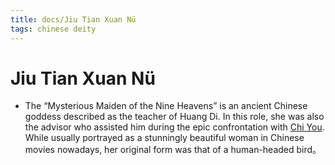 ```yaml
---
title: docs/Jiu Tian Xuan Nü
tags: chinese deity
---
```


# Jiu Tian Xuan Nü
- The “Mysterious Maiden of the Nine Heavens” is an ancient Chinese goddess described as the teacher of Huang Di. In this role, she was also the advisor who assisted him during the epic confrontation with [Chi You](Chi%20You.md.md). While usually portrayed as a stunningly beautiful woman in Chinese movies nowadays, her original form was that of a human-headed bird。